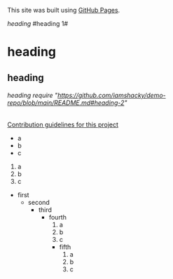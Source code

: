 This site was built using [GitHub Pages](https://pages.github.com/).

*heading*
#heading 1#
# heading
## heading
###### heading require "https://github.com/iamshacky/demo-repo/blob/main/README.md#heading-2"

[Contribution guidelines for this project](index.html)

- a
- b
- c

1. a
2. b
3. c

- first
  - second
    - third
      - fourth
        1. a
        2. b
        3. c
          - fifth
            1. a
            2. b
            3. c
